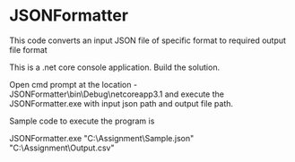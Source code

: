 # JSONFormatter
This code converts an input JSON file of specific format to required output file format

This is a .net core console application. Build the solution.

Open cmd prompt at the location - JSONFormatter\bin\Debug\netcoreapp3.1 and execute the JSONFormatter.exe with input json path and output file path.

Sample code to execute the program is

JSONFormatter.exe "C:\Assignment\Sample.json" "C:\Assignment\Output.csv"
